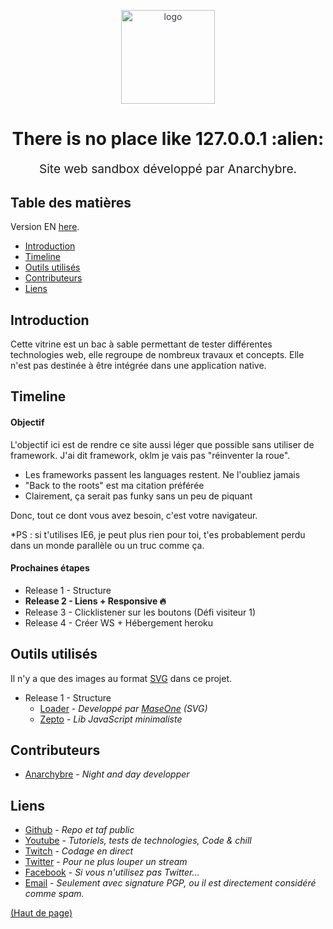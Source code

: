 <p align="center" style="color: #343a40">
  <img src="https://anarchybre.github.io/assets/psycho.png" alt="logo" height="150" width="150">
  <h1 align="center">There is no place like 127.0.0.1 :alien:</h1>
</p>
<p align="center" style="font-size: 1.2rem;">Site web sandbox développé par Anarchybre.</p>

## Table des matières

Version EN [here](https://github.com/Anarchybre/anarchybre.github.io/).

- [Introduction](#introduction)
- [Timeline](#timeline)
- [Outils utilisés](#outils-utilisés)
- [Contributeurs](#contributeurs)
- [Liens](#liens)


## Introduction

Cette vitrine est un bac à sable permettant de tester différentes technologies web, elle regroupe de nombreux travaux et concepts. Elle n'est pas destinée à être intégrée dans une application native. 

## Timeline

#### Objectif

L'objectif ici est de rendre ce site aussi léger que possible sans utiliser de framework. J'ai dit framework, oklm je vais pas "réinventer la roue".
  * Les frameworks passent les languages restent. Ne l'oubliez jamais
  * "Back to the roots" est ma citation préférée
  * Clairement, ça serait pas funky sans un peu de piquant

Donc, tout ce dont vous avez besoin, c'est votre navigateur.
  
*PS : si t'utilises IE6, je peut plus rien pour toi, t'es probablement perdu dans un monde parallèle ou un truc comme ça.
  
#### Prochaines étapes

* Release 1 - Structure
* **Release 2 - Liens + Responsive :fire:**
* Release 3 - Clicklistener sur les boutons (Défi visiteur 1)
* Release 4 - Créer WS + Hébergement heroku

## Outils utilisés
Il n'y a que des images au format [SVG](https://fr.wikipedia.org/wiki/Scalable_Vector_Graphics) dans ce projet.

* Release 1 - Structure
    * [Loader](https://codepen.io/Maseone/pen/rGapf) - *Developpé par [MaseOne](https://codepen.io/Maseone/) (SVG)*
    * [Zepto](https://zeptojs.com) - *Lib JavaScript minimaliste*

## Contributeurs

  * [Anarchybre](https://github.com/Anarchybre) - *Night and day developper*

## Liens
  * [Github](https://github.com/Anarchybre) - *Repo et taf public*
  * [Youtube](https://github.com/Anarchybre) - *Tutoriels, tests de technologies, Code & chill*
  * [Twitch](https://github.com/Anarchybre) - *Codage en direct*
  * [Twitter](https://github.com/Anarchybre) - *Pour ne plus louper un stream*
  * [Facebook](https://github.com/Anarchybre) - *Si vous n'utilisez pas Twitter...*
  * [Email](mailto:anarchybr3@gmail.com) - *Seulement avec signature PGP, ou il est directement considéré comme spam.*

[(Haut de page)](#table-des-matières)